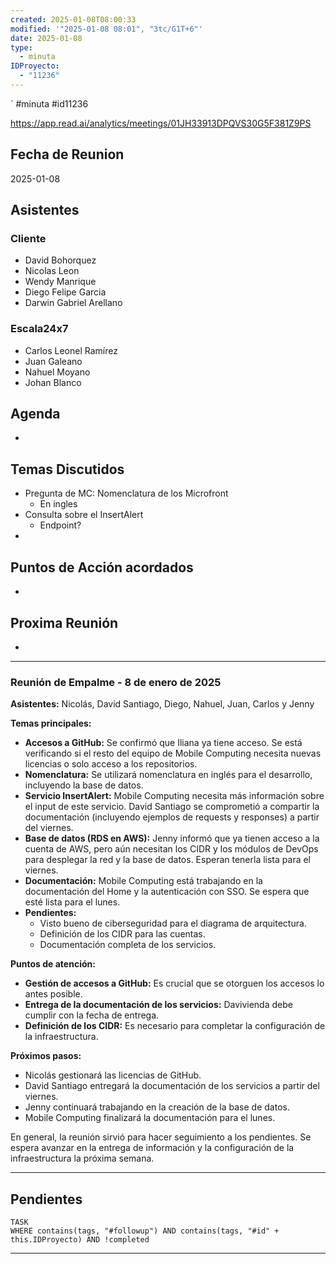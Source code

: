 ```yaml
---
created: 2025-01-08T08:00:33
modified: '"2025-01-08 08:01", "3tc/G1T+6"'
date: 2025-01-08
type:
  - minuta
IDProyecto:
  - "11236"
---
```

`
#minuta 
#id11236

https://app.read.ai/analytics/meetings/01JH33913DPQVS30G5F381Z9PS


## Fecha de Reunion
2025-01-08

## Asistentes

### Cliente
* David Bohorquez
* Nicolas Leon
* Wendy Manrique
* Diego Felipe Garcia
* Darwin Gabriel Arellano
### Escala24x7
- Carlos Leonel Ramírez
- Juan Galeano
- Nahuel Moyano
- Johan Blanco
## Agenda
* 
## Temas Discutidos
* Pregunta de MC: Nomenclatura de los Microfront
	* En ingles
* Consulta sobre el InsertAlert
	* Endpoint?
* 

## Puntos de Acción acordados
- 

## Proxima Reunión
*   

---

### Reunión de Empalme - 8 de enero de 2025

**Asistentes:** Nicolás, David Santiago, Diego, Nahuel, Juan, Carlos y Jenny

**Temas principales:**

- **Accesos a GitHub:** Se confirmó que Iliana ya tiene acceso. Se está verificando si el resto del equipo de Mobile Computing necesita nuevas licencias o solo acceso a los repositorios.
- **Nomenclatura:** Se utilizará nomenclatura en inglés para el desarrollo, incluyendo la base de datos.
- **Servicio InsertAlert:** Mobile Computing necesita más información sobre el input de este servicio. David Santiago se comprometió a compartir la documentación (incluyendo ejemplos de requests y responses) a partir del viernes.
- **Base de datos (RDS en AWS):** Jenny informó que ya tienen acceso a la cuenta de AWS, pero aún necesitan los CIDR y los módulos de DevOps para desplegar la red y la base de datos. Esperan tenerla lista para el viernes.
- **Documentación:** Mobile Computing está trabajando en la documentación del Home y la autenticación con SSO. Se espera que esté lista para el lunes.
- **Pendientes:**
    - Visto bueno de ciberseguridad para el diagrama de arquitectura.
    - Definición de los CIDR para las cuentas.
    - Documentación completa de los servicios.

**Puntos de atención:**

- **Gestión de accesos a GitHub:** Es crucial que se otorguen los accesos lo antes posible.
- **Entrega de la documentación de los servicios:** Davivienda debe cumplir con la fecha de entrega.
- **Definición de los CIDR:** Es necesario para completar la configuración de la infraestructura.

**Próximos pasos:**

- Nicolás gestionará las licencias de GitHub.
- David Santiago entregará la documentación de los servicios a partir del viernes.
- Jenny continuará trabajando en la creación de la base de datos.
- Mobile Computing finalizará la documentación para el lunes.

En general, la reunión sirvió para hacer seguimiento a los pendientes. Se espera avanzar en la entrega de información y la configuración de la infraestructura la próxima semana.

--- 
## Pendientes

```dataview
TASK
WHERE contains(tags, "#followup") AND contains(tags, "#id" + this.IDProyecto) AND !completed
```

---
